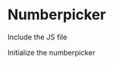 # Numberpicker

Include the JS file
    <script src="numberpicker.js"></script>

Initialize the numberpicker
    <script>
        var numberPicker = new NumberPicker({
            element_id: 'numberPickerWrap', // Unique ID of the element
            max: 10, // Max number allowed, -1 is infinite
            min: 1 // Minimum number allowed
        })
    </script>
